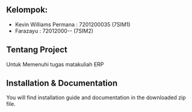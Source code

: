 ## Kelompok:

- Kevin Williams Permana    : 7201200035 (7SIM1)
- Farazayu                  : 72012000-- (7SIM2)

## Tentang Project

Untuk Memenuhi tugas matakuliah ERP

## Installation & Documentation
You will find installation guide and documentation in the downloaded zip file.

<!-- 
## License

The Ultimate POS software is licensed under the [Codecanyon license](https://codecanyon.net/licenses/standard). -->
